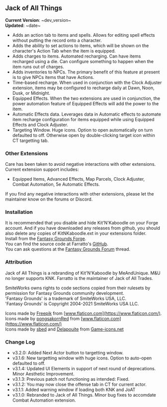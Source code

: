 ## Jack of All Things

**Current Version**: ~dev_version~ \
**Updated**: ~date~

* Adds an action tab to items and spells. Allows for editing spell effects without putting the record onto a character.
* Adds the ability to set actions to items, which will be shown on the character's Action Tab when the item is equipped.
* Adds charges to items. Automated recharging.  Can have items recharged using a die.  Can configure something to happen when the item runs out of charges.
* Adds inventories to NPCs. The primary benefit of this feature at present is to give NPCs items that have Actions.
* Time-based recharge. When used in conjunction with the Clock Adjuster extension, items may be configured to recharge daily at Dawn, Noon, Dusk, or Midnight.
* Equipped Effects. When the two extensions are used in conjunction, the power automation feature of Equipped Effects will add the power to the item.
* Automatic Effects data. Leverages data in Automatic effects to automate item recharge configuration for items equipped while using Equipped Effects and Clock Adjuster.
* Targeting Window. Huge icons. Option to open automatically on turn defaulted to off. Otherwise open by double-clicking target icon within CT targetting tab.

### Other Extensions

Care has been taken to avoid negative interactions with other extensions.  Current extension support includes:
* Equipped Items, Advanced Effects, Map Parcels, Clock Adjuster, Combat Automation, 5e Automatic Effects.

If you find any negative interactions with other extensions, please let the maintainer know on the forums or Discord.

### Installation

It is recommended that you disable and hide Kit'N'Kaboodle on your Forge account.  And if you have downloaded any releases from github, you should also delete any copies of KitNKaboodle.ext in your extensions folder. \
Install from the [Fantasy Grounds Forge](https://forge.fantasygrounds.com/shop/items/1959/view). \
You can find the source code at Farratto's [GitHub](https://github.com/Farratto/JackOfAllThings/releases). \
You can ask questions at the [Fantasy Grounds Forum](https://www.fantasygrounds.com/forums/showthread.php?83081-Jack-of-All-Trades-for-5e-(rebranding-of-Kit-N-Kaboodle)) thread.

### Attribution

Jack of All Things is a rebranding of Kit'N'Kaboodle by MeAndUnique.  M&U no longer supports KNK.  Farratto is the maintainer of Jack of All Trades.

SmiteWorks owns rights to code sections copied from their rulesets by permission for Fantasy Grounds community development. \
'Fantasy Grounds' is a trademark of SmiteWorks USA, LLC. \
'Fantasy Grounds' is Copyright 2004-2021 SmiteWorks USA LLC.

Icons made by [Freepik](https://www.freepik.com) from [www.flaticon.com](https://www.flaticon.com/). \
Icons made by [pongsakornRed](https://www.flaticon.com/authors/pongsakornred) from [www.flaticon.com](https://www.flaticon.com/) \
Icons made by [sbed](https://opengameart.org/users/sbed) and [Delapouite](https://delapouite.com/) from [Game-icons.net](https://game-icons.net/)

### Change Log

* v3.2.0: Added Next Actor button to targetting window.
* v3.1.6: New targetting window with huge icons. Option to auto-open defaulted to off.
* v3.1.4: Updated UI Elements in support of next round of deprecations. Minor Aesthetic Improvement.
* v3.1.3: Previous patch not functioning as intended: Fixed.
* v3.1.2: You may now close the offense tab in CT for current actor.
* v3.1.1: Added warning window if loading both KNK and JoAT
* v3.1.0: Rebranded to Jack of All Things. Minor bug fixes to accomdate Combat Automation extension.